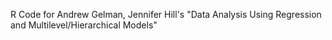 R Code for Andrew Gelman, Jennifer Hill's "Data Analysis Using Regression and Multilevel/Hierarchical Models"
